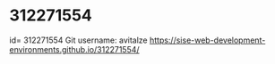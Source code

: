 # 312271554
id= 312271554
Git username: avitalze
https://sise-web-development-environments.github.io/312271554/ 
